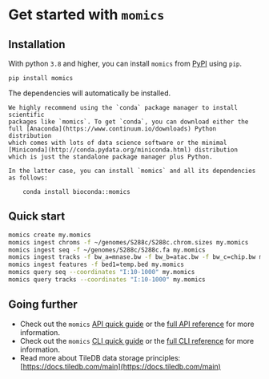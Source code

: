 # Get started with `momics`

## Installation

With python `3.8` and higher, you can install `momics`  from [PyPI](https://pypi.org/project/momics) using `pip`.

```shell
pip install momics
```

The dependencies will automatically be installed.

```{tip}
We highly recommend using the `conda` package manager to install scientific
packages like `momics`. To get `conda`, you can download either the
full [Anaconda](https://www.continuum.io/downloads) Python distribution
which comes with lots of data science software or the minimal
[Miniconda](http://conda.pydata.org/miniconda.html) distribution
which is just the standalone package manager plus Python.

In the latter case, you can install `momics` and all its dependencies as follows:

    conda install bioconda::momics

```

## Quick start

```bash
momics create my.momics
momics ingest chroms -f ~/genomes/S288c/S288c.chrom.sizes my.momics
momics ingest seq -f ~/genomes/S288c/S288c.fa my.momics
momics ingest tracks -f bw_a=mnase.bw -f bw_b=atac.bw -f bw_c=chip.bw my.momics
momics ingest features -f bed1=temp.bed my.momics
momics query seq --coordinates "I:10-1000" my.momics
momics query tracks --coordinates "I:10-1000" my.momics
```

## Going further

- Check out the `momics` [API quick guide](api) or the [full API reference](../api/index) for more information.
- Check out the `momics` [CLI quick guide](./cli) or the [full CLI reference](../cli/index) for more information.
- Read more about TileDB data storage principles: [https://docs.tiledb.com/main](https://docs.tiledb.com/main)
